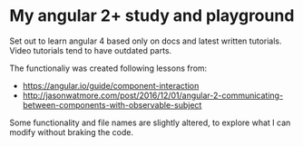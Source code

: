 # My angular 2+ study and playground  

Set out to learn angular 4 based only on docs and latest written tutorials.  
Video tutorials tend to have outdated parts.  

The functionaliy was created following lessons from:  

* https://angular.io/guide/component-interaction  
* http://jasonwatmore.com/post/2016/12/01/angular-2-communicating-between-components-with-observable-subject  

Some functionality and file names are slightly altered, to explore what I can modify without braking the code.